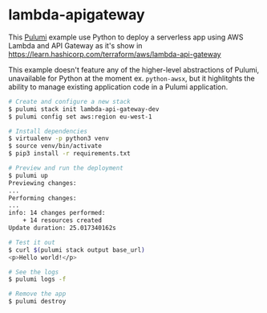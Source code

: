 # lambda-apigateway

This [Pulumi](https://github.com/pulumi/pulumi) example use Python to deploy a serverless app using AWS Lambda and API Gateway as it's show in https://learn.hashicorp.com/terraform/aws/lambda-api-gateway

This example doesn't feature any of the higher-level abstractions of Pulumi, unavailable for Python at the moment ex. `python-awsx`, but it highlitghts the ability to manage existing application code in a Pulumi application.

```bash
# Create and configure a new stack
$ pulumi stack init lambda-api-gateway-dev
$ pulumi config set aws:region eu-west-1

# Install dependencies
$ virtualenv -p python3 venv
$ source venv/bin/activate
$ pip3 install -r requirements.txt

# Preview and run the deployment
$ pulumi up
Previewing changes:
...
Performing changes:
...
info: 14 changes performed:
    + 14 resources created
Update duration: 25.017340162s

# Test it out
$ curl $(pulumi stack output base_url)
<p>Hello world!</p>

# See the logs
$ pulumi logs -f

# Remove the app
$ pulumi destroy
```
